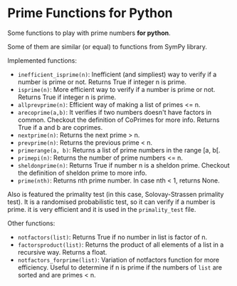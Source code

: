 # Prime Functions for Python

Some functions to play with prime numbers __for python__.

Some of them are similar (or equal) to functions from SymPy library.

Implemented functions:
- `inefficient_isprime(n)`: Inefficient (and simpliest) way to verify if a number is prime or not. Returns True if integer n is prime.
- `isprime(n)`: More efficient way to verify if a number is prime or not. Returns True if integer n is prime.
- `allprevprime(n)`: Efficient way of making a list of primes <= n.
- `arecoprime(a,b)`: It verifies if two numbers doesn't have factors in common. Checkout the definition of CoPrimes for more info. Returns True if a and b are coprimes.
- `nextprime(n)`: Returns the next prime > n.
- `prevprime(n)`: Returns the previous prime < n.
- `primerange(a, b)`: Returns a list of prime numbers in the range [a, b[.
- `primepi(n)`: Returns the number of prime numbers <= n.
- `sheldonprime(n)`: Returns True if number n is a sheldon prime. Checkout the definition of sheldon prime to more info.
- `prime(nth)`: Returns nth prime number. In case nth < 1, returns None.

Also is featured the primality test (in this case, Solovay-Strassen primality test). It is a randomised probabilistic test, so it can verify if a number is prime. it is very efficient and it is used in the `primality_test` file.

Other functions:
- `notfactors(list)`: Returns True if no number in list is factor of n.
- `factorsproduct(list)`: Returns the product of all elements of a list in a recursive way. Returns a float.
- `notfactors_forprime(list)`: Variation of notfactors function for more efficiency. Useful to determine if n is prime if the numbers of `list` are sorted and are primes < n.